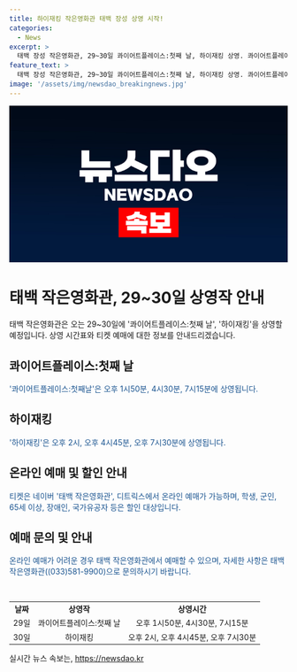 ```yaml
---
title: 하이재킹 작은영화관 태백 장성 상영 시작!
categories:
  - News
excerpt: >
  태백 장성 작은영화관, 29~30일 콰이어트플레이스:첫째 날, 하이재킹 상영. 콰이어트플레이스:첫째날은 오후 1시50분, 4시30분, 7시15분에, 하이재킹은 오후 2시, 4시45분, 7시30분에 상영. 티켓은 네이버, 디트릭스에서 예매 가능. 할인 대상자는 학생, 군인, 65세 이상, 장애인, 국가유공자 등. 문의: 태백 작은영화관((033)581-9900).
feature_text: >
  태백 장성 작은영화관, 29~30일 콰이어트플레이스:첫째 날, 하이재킹 상영. 콰이어트플레이스:첫째날은 오후 1시50분, 4시30분, 7시15분에, 하이재킹은 오후 2시, 4시45분, 7시30분에 상영. 티켓은 네이버, 디트릭스에서 예매 가능. 할인 대상자는 학생, 군인, 65세 이상, 장애인, 국가유공자 등. 문의: 태백 작은영화관((033)581-9900).
image: '/assets/img/newsdao_breakingnews.jpg'
---
```


<p><img src="/assets/img/newsdao_breakingnews.jpg" alt="koreaapp 속보" /></p>

<h1>태백 작은영화관, 29~30일 상영작 안내</h1>

<p data-ke-size="size16">태백 작은영화관은 오는 29~30일에 '콰이어트플레이스:첫째 날', '하이재킹'을 상영할 예정입니다. 상영 시간표와 티켓 예매에 대한 정보를 안내드리겠습니다.</p>

<h2 data-ke-size="size26">콰이어트플레이스:첫째 날</h2>

<p><span style="color: #1a5490;">'콰이어트플레이스:첫째날'은 오후 1시50분, 4시30분, 7시15분에 상영됩니다.</span></p>

<h2 data-ke-size="size26">하이재킹</h2>

<p><span style="color: #1a5490;">'하이재킹'은 오후 2시, 오후 4시45분, 오후 7시30분에 상영됩니다.</span></p>

<h2 data-ke-size="size26">온라인 예매 및 할인 안내</h2>

<p><span style="color: #1a5490;">티켓은 네이버 '태백 작은영화관', 디트릭스에서 온라인 예매가 가능하며, 학생, 군인, 65세 이상, 장애인, 국가유공자 등은 할인 대상입니다.</span></p>

<h2 data-ke-size="size26">예매 문의 및 안내</h2>

<p><span style="color: #1a5490;">온라인 예매가 어려운 경우 태백 작은영화관에서 예매할 수 있으며, 자세한 사항은 태백 작은영화관((033)581-9900)으로 문의하시기 바랍니다.</span></p>

<p data-ke-size="size16">&nbsp;</p>

<table>
    <tbody>
        <tr>
            <td style="text-align: center; height: 17px;"><b>날짜</b></td>
            <td style="text-align: center; height: 17px;"><b>상영작</b></td>
            <td style="text-align: center; height: 17px;"><b>상영시간</b></td>
        </tr>
        <tr>
            <td style="text-align: center; height: 17px;">29일</td>
            <td style="text-align: center; height: 17px;">콰이어트플레이스:첫째 날</td>
            <td style="text-align: center; height: 17px;">오후 1시50분, 4시30분, 7시15분</td>
        </tr>
        <tr>
            <td style="text-align: center; height: 17px;">30일</td>
            <td style="text-align: center; height: 17px;">하이재킹</td>
            <td style="text-align: center; height: 17px;">오후 2시, 오후 4시45분, 오후 7시30분</td>
        </tr>
    </tbody>
</table>
실시간 뉴스 속보는, <a href="https://newsdao.kr" rel="dofollow">https://newsdao.kr</a>



